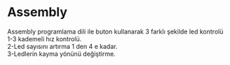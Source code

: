 # Assembly  
Assembly programlama dili ile buton kullanarak 3 farklı şekilde led kontrolü  
1-3 kademeli hız kontrolü.  
2-Led sayısını artırma 1 den 4 e kadar.  
3-Ledlerin kayma yönünü değiştirme.  
 
